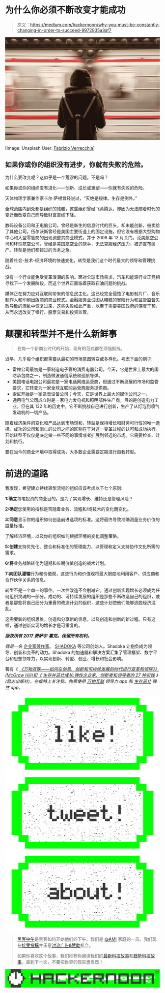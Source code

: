 # 为什么你必须不断改变才能成功

> 原文：<https://medium.com/hackernoon/why-you-must-be-constantly-changing-in-order-to-succeed-9972935a3af7>

![](img/ec25fe7c3d5bcc144a402c6eeb33a48e.png)

[Image: Unsplash User: [Fabrizio Verrecchia](https://unsplash.com/@fabryv)]

## 如果你或你的组织没有进步，你就有失败的危险。

为什么要改变呢？这似乎是一个荒谬的问题，不是吗？

如果你或你的组织没有进化——创新、成长或重塑——你就有失败的危险。

天体物理学家兼作家卡尔·萨根曾经说过，“灭绝是规律。生存是例外。”

全球范围内到处都是组织的残骸，这些组织曾经飞黄腾达，却因为无法随着时代的变迁而改变自己而导致财富直线下降。

数码设备公司和王电脑公司，曾经是新生的信息时代的巨头，却未能创新，被卖给了其他公司。伍尔沃斯曾经是美国主要街道上的固定设施，但它没有根据大型购物中心和大型零售商的出现调整其商业模式，并于 2008 年 12 月关门。泛美航空公司和环球航空公司，曾经是美国航空业的旗手，无法克服经济压力，被迫宣布破产。转型是他们都错过的当务之急。

随着社会-技术-经济环境的快速变化，转型是我们这个时代最大的领导和管理挑战。

没有一个行业能免受变革浪潮的影响。面对全球市场需求，汽车和能源行业正竞相寻找下一个发展阶段，而这个世界正面临着获取石油问题的挑战。

媒体正在努力应对互联网带来的信息民主化，这已经完全侵蚀了电影制片厂、音乐制作人和印刷出版商的商业模式。金融服务业试图从糟糕的冒险行为和监管监督失败导致的混乱中恢复过来，这些失败如此严重，以至于需要美国政府的深度干预，从而永远改变了银行、股票交易和投资监管。

# 颠覆和转型并不是什么新鲜事

> 在每一个新商业时代的开始，现有的范式都在顽强抵抗。

迟早，几乎每个组织都需要从最初的市场意图转变或多样化。考虑下面的例子:

*   雷神公司最初是一家制造电子管的消费电器公司。今天，它是世界上最大的国防承包商之一，制造微波通信系统和巡航导弹。
*   美国电话电报公司最初是一家电话网络运营商，但通过不断发展的市场和监管要求，它转变为一家全球互联网运营商服务提供商。
*   索尼开始是一家录音设备公司；今天，它是世界上最大的媒体公司之一。
*   通用电气公司成立时是一家电力发电机和照明部件生产商，目的是创造电力工业。但在其 132 年的历史中，它不断挑战自己进行创新，生产了从灯泡到喷气发动机的一切产品。

随着经济条件的变化和产品达到市场饱和，转型是保持增长和财务可行性的唯一选择。成功的公司和消亡的公司之间的区别在于对这一变革过程的认可和成功执行。开始转型不仅仅是决定做一些不同的事情或者扩展到邻近的市场。它需要检查、计划和执行。

要在当今的商业环境中取得成功，大多数企业需要定期进行自我转型。

# 前进的道路

我发现，希望建立持续转型流程的组织应该考虑以下七个原则:

**1:确立**每笔投资的商业目的。是为了实现增长、维持还是管理风险？

**2:确定**您使用的指标是否随着业务、流程和/或技术的变化而变化。

**3:同意**显示你的组织如何创造前进选项的标准。这将最终导致准确测量业务价值的度量标准。

了解经济环境，以及你的组织如何根据环境的变化调整策略。

**5:创建**支持优先化、整合和标准化的管理能力，以管理和定义支持协作文化所需的需求。

**6:将**业务战略转化为短期和长期价值创造的战术计划。

**7:向团队灌输**行为和价值观，这些行为和价值观将最大限度地利用客户、供应商和合作伙伴关系的信息。

转型不是一个单一的事件。一次性改造不会削减它。通过创新实现增长必须成为任何组织灵魂的一部分。成功的、可持续发展的组织是那些不断改造自己的组织，或者是那些将自己细分为重叠的改造计划的组织，这些计划使他们能够逃脱经济混乱。

这需要新的组织思维，创造和分享新的信息，以及创造和创新的新过程。只有这样，通过创新实现的增长才是可重复的。

***版权所有 2017 费萨尔·霍克。保留所有权利。***

*我是一名* [企业家兼作家](http://faisalhoque.com/speaking/)。 [SHADOKA](http://shadoka.com/) 等公司创始人。Shadoka 让抱负成为领导、创新和变革的动力。Shadoka 的加速器和解决方案汇集了管理框架、数字平台和思想领导力，以实现创新、转型、创业、增长和社会影响。

著有《 [*《万物互联——如何在创意、创新和可持续发展的时代进行变革和领导》》(McGraw Hill)和《*](http://www.amazon.com/Everything-Connects-Creativity-Innovation-Sustainability/dp/0071830758/ref=sr_1_1?ie=UTF8&qid=1376488798&sr=8-1&keywords=everything+connects%2Bfaisal+hoque) *[*生存并茁壮成长:弹性企业家、创新者和领导者的 27 种实践*](http://survivetothrive.pub/) 》(励志出版社)。在推特上关注我。*免费使用* [*万物互联*](http://app.everythingconnectsthebook.com/login.php) *领导力 app 和* [*生存茁壮*](http://app.survivetothrive.pub/login.php) *弹性 app。**

[![](img/50ef4044ecd4e250b5d50f368b775d38.png)](http://bit.ly/HackernoonFB)[![](img/979d9a46439d5aebbdcdca574e21dc81.png)](https://goo.gl/k7XYbx)[![](img/2930ba6bd2c12218fdbbf7e02c8746ff.png)](https://goo.gl/4ofytp)

> [黑客中午](http://bit.ly/Hackernoon)是黑客如何开始他们的下午。我们是 [@AMI](http://bit.ly/atAMIatAMI) 家庭的一员。我们现在[接受投稿](http://bit.ly/hackernoonsubmission)并乐意[讨论广告&赞助](mailto:partners@amipublications.com)机会。
> 
> 如果你喜欢这个故事，我们推荐你阅读我们的[最新科技故事](http://bit.ly/hackernoonlatestt)和[趋势科技故事](https://hackernoon.com/trending)。直到下一次，不要把世界的现实想当然！

![](img/be0ca55ba73a573dce11effb2ee80d56.png)
